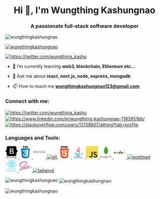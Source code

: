<h1 align="center">Hi 👋, I'm Wungthing Kashungnao</h1>
<h3 align="center">A passionate full-stack software developer</h3>

<p align="left"> <img src="https://komarev.com/ghpvc/?username=wungthingkashungnao&label=Profile%20views&color=0e75b6&style=flat" alt="wungthingkashungnao" /> </p>

<p align="left"> <a href="https://github.com/ryo-ma/github-profile-trophy"><img src="https://github-profile-trophy.vercel.app/?username=wungthingkashungnao" alt="wungthingkashungnao" /></a> </p>

<p align="left"> <a href="https://twitter.com/https://twitter.com/wungthing_kashu" target="blank"><img src="https://img.shields.io/twitter/follow/https://twitter.com/wungthing_kashu?logo=twitter&style=for-the-badge" alt="https://twitter.com/wungthing_kashu" /></a> </p>

- 🌱 I’m currently learning **web3, blockchain, Ethereum etc...**

- 💬 Ask me about **react, next.js, node, express, mongodb**

- 📫 How to reach me **wungthingkashungnao123@gmail.com**

<h3 align="left">Connect with me:</h3>
<p align="left">
<a href="https://twitter.com/https://twitter.com/wungthing_kashu" target="blank"><img align="center" src="https://raw.githubusercontent.com/rahuldkjain/github-profile-readme-generator/master/src/images/icons/Social/twitter.svg" alt="https://twitter.com/wungthing_kashu" height="30" width="40" /></a>
<a href="https://linkedin.com/in/https://www.linkedin.com/in/wungthing-kashungnao-1183951bb/" target="blank"><img align="center" src="https://raw.githubusercontent.com/rahuldkjain/github-profile-readme-generator/master/src/images/icons/Social/linked-in-alt.svg" alt="https://www.linkedin.com/in/wungthing-kashungnao-1183951bb/" height="30" width="40" /></a>
<a href="https://stackoverflow.com/users/https://stackoverflow.com/users/12138807/athing?tab=profile" target="blank"><img align="center" src="https://raw.githubusercontent.com/rahuldkjain/github-profile-readme-generator/master/src/images/icons/Social/stack-overflow.svg" alt="https://stackoverflow.com/users/12138807/athing?tab=profile" height="30" width="40" /></a>
</p>

<h3 align="left">Languages and Tools:</h3>
<p align="left"> <a href="https://getbootstrap.com" target="_blank" rel="noreferrer"> <img src="https://raw.githubusercontent.com/devicons/devicon/master/icons/bootstrap/bootstrap-plain-wordmark.svg" alt="bootstrap" width="40" height="40"/> </a> <a href="https://www.w3schools.com/css/" target="_blank" rel="noreferrer"> <img src="https://raw.githubusercontent.com/devicons/devicon/master/icons/css3/css3-original-wordmark.svg" alt="css3" width="40" height="40"/> </a> <a href="https://expressjs.com" target="_blank" rel="noreferrer"> <img src="https://raw.githubusercontent.com/devicons/devicon/master/icons/express/express-original-wordmark.svg" alt="express" width="40" height="40"/> </a> <a href="https://git-scm.com/" target="_blank" rel="noreferrer"> <img src="https://www.vectorlogo.zone/logos/git-scm/git-scm-icon.svg" alt="git" width="40" height="40"/> </a> <a href="https://www.w3.org/html/" target="_blank" rel="noreferrer"> <img src="https://raw.githubusercontent.com/devicons/devicon/master/icons/html5/html5-original-wordmark.svg" alt="html5" width="40" height="40"/> </a> <a href="https://www.java.com" target="_blank" rel="noreferrer"> <img src="https://raw.githubusercontent.com/devicons/devicon/master/icons/java/java-original.svg" alt="java" width="40" height="40"/> </a> <a href="https://developer.mozilla.org/en-US/docs/Web/JavaScript" target="_blank" rel="noreferrer"> <img src="https://raw.githubusercontent.com/devicons/devicon/master/icons/javascript/javascript-original.svg" alt="javascript" width="40" height="40"/> </a> <a href="https://www.mongodb.com/" target="_blank" rel="noreferrer"> <img src="https://raw.githubusercontent.com/devicons/devicon/master/icons/mongodb/mongodb-original-wordmark.svg" alt="mongodb" width="40" height="40"/> </a> <a href="https://nodejs.org" target="_blank" rel="noreferrer"> <img src="https://raw.githubusercontent.com/devicons/devicon/master/icons/nodejs/nodejs-original-wordmark.svg" alt="nodejs" width="40" height="40"/> </a> <a href="https://postman.com" target="_blank" rel="noreferrer"> <img src="https://www.vectorlogo.zone/logos/getpostman/getpostman-icon.svg" alt="postman" width="40" height="40"/> </a> <a href="https://reactjs.org/" target="_blank" rel="noreferrer"> <img src="https://raw.githubusercontent.com/devicons/devicon/master/icons/react/react-original-wordmark.svg" alt="react" width="40" height="40"/> </a> <a href="https://sass-lang.com" target="_blank" rel="noreferrer"> <img src="https://raw.githubusercontent.com/devicons/devicon/master/icons/sass/sass-original.svg" alt="sass" width="40" height="40"/> </a> <a href="https://tailwindcss.com/" target="_blank" rel="noreferrer"> <img src="https://www.vectorlogo.zone/logos/tailwindcss/tailwindcss-icon.svg" alt="tailwind" width="40" height="40"/> </a> </p>

<p><img align="left" src="https://github-readme-stats.vercel.app/api/top-langs?username=wungthingkashungnao&show_icons=true&locale=en&layout=compact" alt="wungthingkashungnao" /></p>

<p>&nbsp;<img align="center" src="https://github-readme-stats.vercel.app/api?username=wungthingkashungnao&show_icons=true&locale=en" alt="wungthingkashungnao" /></p>

<p><img align="center" src="https://github-readme-streak-stats.herokuapp.com/?user=wungthingkashungnao&" alt="wungthingkashungnao" /></p>
